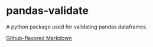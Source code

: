 # pandas-validate
A python package used for validating pandas dataframes.


[Github-flavored Markdown](https://guides.github.com/features/mastering-markdown/)